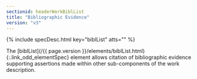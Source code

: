 ```yaml
---
sectionid: headerWorkBiblList
title: "Bibliographic Evidence"
version: "v3"
---
```






{% include specDesc.html key="biblList" atts="" %}



The [biblList](/{{ page.version }}/elements/biblList.html){:.link_odd_elementSpec} element allows citation of bibliographic evidence
supporting assertions made within other sub-components of the work description.

